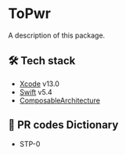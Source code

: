 # ToPwr

A description of this package.

## 🛠 Tech stack
- [Xcode](https://developer.apple.com/xcode/) v13.0
- [Swift](https://swift.org/) v5.4
- [ComposableArchitecture](https://github.com/pointfreeco/swift-composable-architecture)

## 📗 PR codes Dictionary 
- STP-0

 
